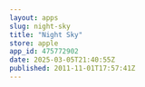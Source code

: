 ```yaml
---
layout: apps
slug: night-sky
title: "Night Sky"
store: apple
app_id: 475772902
date: 2025-03-05T21:40:55Z
published: 2011-11-01T17:57:41Z
---
```

